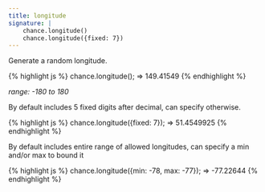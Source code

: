 ```yaml
---
title: longitude
signature: |
    chance.longitude()
    chance.longitude({fixed: 7})
---
```


Generate a random longitude.

{% highlight js %}
chance.longitude();
=> 149.41549
{% endhighlight %}

_range: -180 to 180_

By default includes 5 fixed digits after decimal, can specify otherwise.

{% highlight js %}
chance.longitude({fixed: 7});
=> 51.4549925
{% endhighlight %}

By default includes entire range of allowed longitudes, can specify a min and/or max to bound it

{% highlight js %}
chance.longitude({min: -78, max: -77});
=> -77.22644
{% endhighlight %}
